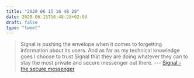 ```yaml
---
title: "2020 06 15 16 48 28"
date: 2020-06-15T16:48:28+02:00
draft: false
type: "tweet"
---
```


> Signal is pushing the envelope when it comes to forgetting information about its users. And as far as my technical knowledge goes I choose to trust Signal that they are doing whatever they can to stay the most private and secure messenger out there. --- [Signal - the secure messenger](https://blog.viktomas.com/posts/signal/)
